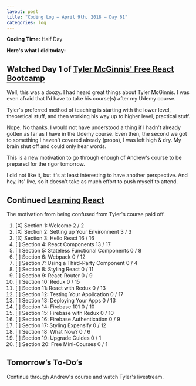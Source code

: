 ```yaml
---
layout: post
title: "Coding Log — April 9th, 2018 — Day 61"
categories: log
---
```


**Coding Time:** Half Day

**Here's what I did today:**

## Watched Day 1 of [Tyler McGinnis' Free React Bootcamp](https://tylermcginnis.com/free-react-bootcamp/)

Well, this was a doozy. I had heard great things about Tyler McGinnis. I was even afraid that I'd have to take his course(s) after my Udemy course.

Tyler's preferred method of teaching is starting with the lower level, theoretical stuff, and then working his way up to higher level, practical stuff.

Nope. No thanks. I would not have understood a thing if I hadn't already gotten as far as I have in the Udemy course. Even then, the second we got to something I haven't covered already (props), I was left high & dry. My brain shut off and could only hear words.

This is a new motivation to go through enough of Andrew's course to be prepared for the rigor tomorrow. 

I did not like it, but it's at least interesting to have another perspective. And hey, its' live, so it doesn't take as much effort to push myself to attend. 

## Continued [Learning React](https://www.udemy.com/react-2nd-edition/)

The motivation from being confused from Tyler's course paid off.


1. [X] Section 1: Welcome 2 / 2
2. [X] Section 2: Setting up Your Environment 3 / 3
3. [X] Section 3: Hello React 16 / 16
4. [ ] Section 4: React Components 13 / 17
5. [ ] Section 5: Stateless Functional Components 0 / 8
6. [ ] Section 6: Webpack 0 / 12
7. [ ] Section 7: Using a Third-Party Component 0 / 4
8. [ ] Section 8: Styling React 0 / 11
9. [ ] Section 9: React-Router 0 / 9
10. [ ] Section 10: Redux 0 / 15
11. [ ] Section 11: React with Redux 0 / 13
12. [ ] Section 12: Testing Your Application 0 / 17
13. [ ] Section 13: Deploying Your Apps 0 / 13
14. [ ] Section 14: Firebase 101 0 / 10
15. [ ] Section 15: Firebase with Redux 0 / 10
16. [ ] Section 16: Firebase Authentication 0 / 9
17. [ ] Section 17: Styling Expensify 0 / 12
18. [ ] Section 18: What Now?  0 / 6
19. [ ] Section 19: Upgrade Guides 0 / 1
20. [ ] Section 20: Free Mini-Courses 0 / 1

## Tomorrow’s To-Do’s

Continue through Andrew's course and watch Tyler's livestream.